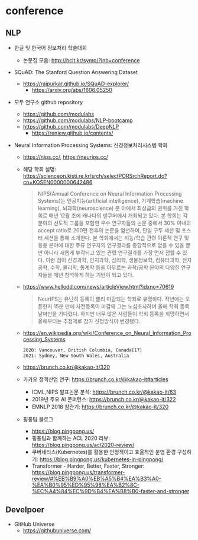 # conference

## NLP

* 한글 및 한국어 정보처리 학술대회
  * 논문집 모음: <http://hclt.kr/symp/?lnb=conference>

* SQuAD: The Stanford Question Answering Dataset
  * <https://rajpurkar.github.io/SQuAD-explorer/>
    * <https://arxiv.org/abs/1606.05250>

* 모두 연구소 github repository
  * <https://github.com/modulabs>
  * <https://github.com/modulabs/NLP-bootcamp>
  * <https://github.com/modulabs/DeepNLP>
    * <https://reniew.github.io/contents/>

* Neural Information Processing Systems: 신경정보처리시스템 학회
  * <https://nips.cc/>, <https://neurips.cc/>
  * 해당 학회 설명: <https://scienceon.kisti.re.kr/srch/selectPORSrchReport.do?cn=KOSEN0000000642486>
    > NIPS(Annual Conference on Neural Information Processing Systems)는 인공지능(artificial intelligence), 기계학습(machine learning), 뇌과학(neuroscience) 분 야에서 최상급의 권위를 가진 학회로 매년 12월 초에 캐나다의 밴쿠버에서 개최되고 있다.
본 학회는 각 분야의 선도적 그룹을 포함한 우수 연구자들의 논문 중에서 30% 이내의 accept ratio로 200편 전후의 논문을 엄선하여, 단일 구두 세션 및 포스터 세션을 통해 소개한다. 본 학회에서는 지능/학습 관련 이론적 연구 및 응용 분야에 대한 주류 연구자의 연구결과를 종합적으로 얻을 수 있을 뿐만 아니라 새롭게 부각되고 있는 관련 연구결과를 가장 먼저 접할 수 있다.
이런 점이 신경과학, 인지과학, 심리학, 생물정보학, 컴퓨터과학, 전자공학, 수학, 물리학, 통계학 등을 아우르는 과학/공학 분야의 다양한 연구자들을 매년 참석하게 하는 기반이 되고 있다.
  * <https://www.hellodd.com/news/articleView.html?idxno=70619>
    > NeurIPS는 유난히 등록이 빨리 마감되는 학회로 유명하다. 작년에는 오픈한지 15분 만에 사전등록이 마감돼 그는 노심초사하며 올해 학회 등록 날짜만을 기다렸다. 하지만 너무 많은 사람들이 학회 등록을 희망하면서 올해부터는 추첨제로 참가 신청방식이 변경됐다.
  * <https://en.wikipedia.org/wiki/Conference_on_Neural_Information_Processing_Systems>
    >
      ```txt
      2020: Vancouver, British Columbia, Canada[17]
      2021: Sydney, New South Wales, Australia
      ```
  * https://brunch.co.kr/@kakao-it/320
  
  * 카카오 정책산업 연구: <https://brunch.co.kr/@kakao-it#articles>
    * ICML,NIPS 발표논문 분석: <https://brunch.co.kr/@kakao-it/63>
    * 2019년 주요 AI 콘퍼런스: <https://brunch.co.kr/@kakao-it/322>
    * EMNLP 2018 참관기: <https://brunch.co.kr/@kakao-it/320>
  * 핑퐁팀 블로그
    * https://blog.pingpong.us/
    * 핑퐁팀과 함께하는 ACL 2020 리뷰: <https://blog.pingpong.us/acl2020-review/>
    * 쿠버네티스(Kubernetes)를 활용한 안정적이고 효율적인 운영 환경 구성하기: <https://blog.pingpong.us/kubernetes-in-pingpong/>
    * Transformer - Harder, Better, Faster, Stronger: <https://blog.pingpong.us/transformer-review/#%EB%B9%A0%EB%A5%B4%EA%B3%A0-%EA%B0%95%ED%95%98%EA%B2%8C-%EC%A4%84%EC%9D%B4%EA%B8%B0-faster-and-stronger>

    
## Develpoer

* GitHub Universe
  * <https://githubuniverse.com/>

